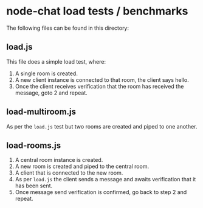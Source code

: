 # node-chat load tests / benchmarks

The following files can be found in this directory:

## load.js

This file does a simple load test, where:

1. A single room is created.
2. A new client instance is connected to that room, the client says hello.
3. Once the client receives verification that the room has received the message, goto 2 and repeat.

## load-multiroom.js

As per the `load.js` test but two rooms are created and piped to one another.

## load-rooms.js

1. A central room instance is created.
2. A new room is created and piped to the central room.
3. A client that is connected to the new room.
3. As per `load.js` the client sends a message and awaits verification that it has been sent.
4. Once message send verification is confirmed, go back to step 2 and repeat.